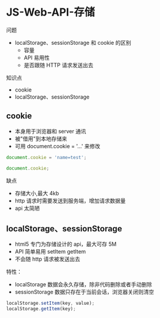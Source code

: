 # JS-Web-API-存储

问题

- localStorage、sessionStorage 和 cookie 的区别
  - 容量
  - API 易用性
  - 是否跟随 HTTP 请求发送出去

知识点

- cookie
- localStorage、sessionStorage

## cookie

- 本身用于浏览器和 server 通讯
- 被"借用"到本地存储来
- 可用 document.cookie = '...' 来修改

```js
document.cookie = 'name=test';

document.cookie;
```

缺点

- 存储大小,最大 4kb
- http 请求时需要发送到服务端，增加请求数据量
- api 太简陋

## localStorage、sessionStorage

- html5 专门为存储设计的 api，最大可存 5M
- API 简单易用 setItem getItem
- 不会随 http 请求被发送出去

特性：

- localStorage 数据会永久存储，除非代码删除或者手动删除
- sessionStorage 数据只存在于当前会话，浏览器关闭则清空

```js
localStorage.setItem(key, value);
localStorage.getItem(key);
```
